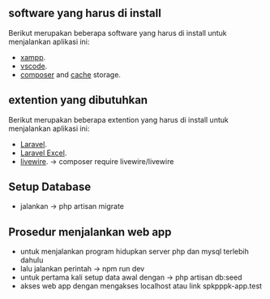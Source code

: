 ## software yang harus di install

Berikut merupakan beberapa software yang harus di install untuk menjalankan aplikasi ini:

- [xampp](https://laravel.com/docs/routing).
- [vscode](https://laravel.com/docs/container).
- [composer](https://laravel.com/docs/session) and [cache](https://laravel.com/docs/cache) storage.

## extention yang dibutuhkan

Berikut merupakan beberapa extention yang harus di install untuk menjalankan aplikasi ini:

- [Laravel](https://laravel.com/docs/11.x/installation).
- [Laravel Excel](https://docs.laravel-excel.com/3.1/getting-started/installation.html).
- [livewire](https://laravel-livewire.com/docs/2.x/installation). -> composer require livewire/livewire

## Setup Database 

- jalankan -> php artisan migrate


## Prosedur menjalankan web app
- untuk menjalankan program hidupkan server php dan mysql terlebih dahulu
- lalu jalankan perintah  ->  npm run dev
- untuk pertama kali setup data awal dengan -> php artisan db:seed
- akses web app dengan mengakses localhost atau link spkpppk-app.test
